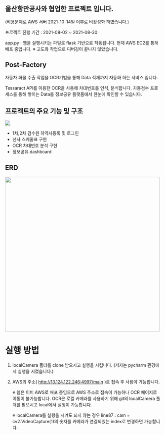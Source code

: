## 울산항만공사와 협업한 프로젝트 입니다.
(비용문제로 AWS 서버 2021-10-14일 이후로 비활성화 하였습니다.)

프로젝트 진행 기간 : 2021-08-02 ~ 2021-08-30

app.py : 웹을 실행시키는 파일로 flask 기반으로 작동됩니다. 현재 AWS EC2를 통해 배포 중입니다.
※ 고도화 작업으로 디버깅이 끝나지 않았습니다.

## Post-Factory
자동차 화물 수출 작업을 OCR기법을 통해 Data 적재까지 자동화 하는 서비스 입니다.

Tessaract API를 이용한 OCR을 사용해 차대번호를 인식, 분석합니다.
자동검수 프로세스를 통해 쌓이는 Data를 정보공유 플랫폼에서 한눈에 확인할 수 있습니다. 

## 프로젝트의 주요 기능 및 구조
<img src="https://user-images.githubusercontent.com/71698417/141727675-6e3d15e2-8d4f-4c8b-84a7-bd5248cc02f5.png">

- 1차,2차 검수원 하역사등록 및 로그인
- 선사 스케줄표 구현
- OCR 차대번호 분석 구현
- 정보공유 dashboard 

## ERD
<img src="https://user-images.githubusercontent.com/71698417/141714314-5a2729b2-c71d-4484-8b28-9e884f470915.JPG" width="500">




# 실행 방법
1) localCamera 폴더를 clone 받으시고 실행을 시킵니다. (저자는 pycharm 환경에서 실행을 시켰습니다.)
2) AWS의 주소( http://13.124.122.246:4997/main )로 접속 후 사용이 가능합니다.

    ※ 웹은 이미 AWS로 배포 중임으로 AWS 주소로 접속이 가능하나 OCR 페이지로 이동이 불가능합니다.
    OCR은 로컬 카메라를 사용하기 위해 git의 localCamera 폴더를 받으시고 local에서 실행이 가능합니다.
    
    ※ localCamera를 실행을 시켜도 되지 않는 경우 line87 : cam = cv2.VideoCapture(1)의 숫자를 카메라가 연결되있는 index로 변경하면 가능합니다.
   
